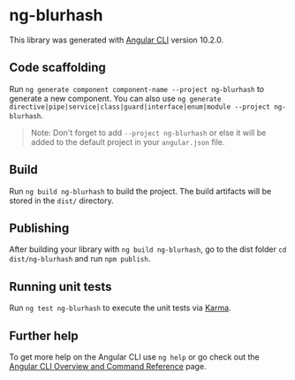 # ng-blurhash

This library was generated with [Angular CLI](https://github.com/angular/angular-cli) version 10.2.0.

## Code scaffolding

Run `ng generate component component-name --project ng-blurhash` to generate a new component. You can also use `ng generate directive|pipe|service|class|guard|interface|enum|module --project ng-blurhash`.
> Note: Don't forget to add `--project ng-blurhash` or else it will be added to the default project in your `angular.json` file. 

## Build

Run `ng build ng-blurhash` to build the project. The build artifacts will be stored in the `dist/` directory.

## Publishing

After building your library with `ng build ng-blurhash`, go to the dist folder `cd dist/ng-blurhash` and run `npm publish`.

## Running unit tests

Run `ng test ng-blurhash` to execute the unit tests via [Karma](https://karma-runner.github.io).

## Further help

To get more help on the Angular CLI use `ng help` or go check out the [Angular CLI Overview and Command Reference](https://angular.io/cli) page.
